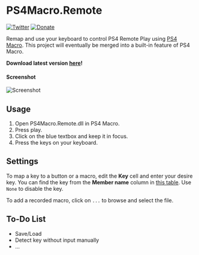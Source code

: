 # PS4Macro.Remote

[![Twitter](https://img.shields.io/twitter/url/https/twitter.com/fold_left.svg?style=social&label=Follow%20Me)](https://twitter.com/itskomefai)
[![Donate](https://img.shields.io/badge/Donate-PayPal-green.svg)](http://paypal.me/Komefai)

Remap and use your keyboard to control PS4 Remote Play using [PS4 Macro](https://github.com/komefai/PS4Macro). This project will eventually be merged into a built-in feature of PS4 Macro.

**Download latest version [here](https://github.com/komefai/PS4Macro.Remote/releases)!**

#### Screenshot

![Screenshot](https://raw.githubusercontent.com/komefai/PS4Macro.Remote/master/_resources/Screenshot.png)

## Usage

1. Open PS4Macro.Remote.dll in PS4 Macro.
2. Press play.
3. Click on the blue textbox and keep it in focus.
4. Press the keys on your keyboard.

## Settings

To map a key to a button or a macro, edit the **Key** cell and enter your desire key. You can find the key from the **Member name** column in [this table](https://msdn.microsoft.com/en-us/library/system.windows.forms.keys(v=vs.110).aspx). Use `None` to disable the key.

To add a recorded macro, click on `...` to browse and select the file.

## To-Do List

- Save/Load
- Detect key without input manually
- ...
